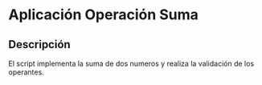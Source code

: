 # Aplicación Operación Suma
## Descripción
El script implementa la suma de dos numeros y realiza la validación de los operantes.
